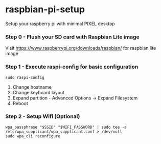 # raspbian-pi-setup
Setup your raspberry pi with minimal PIXEL desktop

### Step 0 - Flush your SD card with Raspbian Lite image
Visit https://www.raspberrypi.org/downloads/raspbian/ for raspbian lite image

### Step 1 - Execute raspi-config for basic configuration
```
sudo raspi-config
```
1. Change hostname
2. Change keyboard layout
3. Expand partition - Advanced Options -> Expand Filesystem
4. Reboot

### Step 2 - Setup Wifi (Optional)
```
wpa_passphrase "$SSID" "$WIFI_PASSWORD" | sudo tee -a /etc/wpa_supplicant/wpa_supplicant.conf > /dev/null
sudo wpa_cli reconfigure
```

